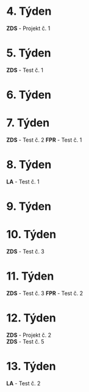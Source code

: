 # 4. Týden

**ZDS** - Projekt č. 1 

# 5. Týden

**ZDS** - Test č. 1

# 6. Týden



# 7. Týden

**ZDS** - Test č. 2
**FPR** - Test č. 1

# 8. Týden

**LA** - Test č. 1

# 9. Týden



# 10. Týden

**ZDS** - Test č. 3

# 11. Týden

**ZDS** - Test č. 3
**FPR** - Test č. 2

# 12. Týden

**ZDS** - Projekt č. 2 <br>
**ZDS** - Test č. 5

# 13. Týden

**LA** - Test č. 2
